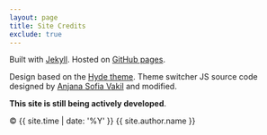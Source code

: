 ```yaml
---
layout: page
title: Site Credits
exclude: true
---
```


Built with [Jekyll](https://jekyllrb.com/). Hosted on [GitHub pages](https://pages.github.com/).

Design based on the [Hyde theme](https://hyde.getpoole.com/). Theme switcher JS source code designed by [Anjana Sofia Vakil](https://github.com/vakila) and modified.

**This site is still being actively developed**.

© {{ site.time | date: '%Y' }} {{ site.author.name }}
